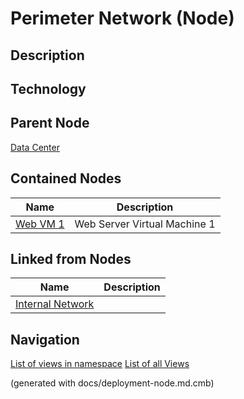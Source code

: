 # Perimeter Network (Node)
## Description


## Technology


## Parent Node
[Data Center](../../../../software-development/architecture/example/monolith/data-center.md)
## Contained Nodes
Name | Description 
---|---
[Web VM 1](../../../../software-development/architecture/example/monolith/web-vm1.md) | Web Server Virtual Machine 1
## Linked from Nodes
Name | Description
---|---
[Internal Network](../../../../software-development/architecture/example/monolith/internal-network.md) | 


## Navigation
[List of views in namespace](./views-in-namespace.md)
[List of all Views](../../../../views.md)

(generated with docs/deployment-node.md.cmb)
